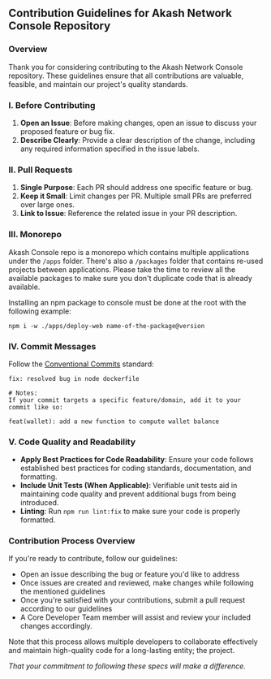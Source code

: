 ## Contribution Guidelines for Akash Network Console Repository
### Overview

Thank you for considering contributing to the Akash Network Console repository. These guidelines ensure that all contributions are valuable, feasible, and maintain our project's quality standards.

### I. Before Contributing

1. **Open an Issue**: Before making changes, open an issue to discuss your proposed feature or bug fix.
2. **Describe Clearly**: Provide a clear description of the change, including any required information specified in the issue labels.

### II. Pull Requests

1. **Single Purpose**: Each PR should address one specific feature or bug.
2. **Keep it Small**: Limit changes per PR. Multiple small PRs are preferred over large ones.
3. **Link to Issue**: Reference the related issue in your PR description.

### III. Monorepo

Akash Console repo is a monorepo which contains multiple applications under the `/apps` folder. There's also a `/packages` folder that contains re-used projects between applications. Please take the time to review all the available packages to make sure you don't duplicate code that is already available.

Installing an npm package to console must be done at the root with the following example:

```
npm i -w ./apps/deploy-web name-of-the-package@version
```

### IV. Commit Messages

Follow the [Conventional Commits](https://www.conventionalcommits.org/en/v1.0.0/) standard:

```
fix: resolved bug in node dockerfile

# Notes:
If your commit targets a specific feature/domain, add it to your commit like so:

feat(wallet): add a new function to compute wallet balance
```
### V. Code Quality and Readability

- **Apply Best Practices for Code Readability**: Ensure your code follows established best practices for coding standards, documentation, and formatting.
- **Include Unit Tests (When Applicable)**: Verifiable unit tests aid in maintaining code quality and prevent additional bugs from being introduced.
- **Linting**: Run `npm run lint:fix` to make sure your code is properly formatted.

### Contribution Process Overview

If you're ready to contribute, follow our guidelines:

- Open an issue describing the bug or feature you'd like to address
- Once issues are created and reviewed, make changes while following the mentioned guidelines
- Once you're satisfied with your contributions, submit a pull request according to our guidelines
- A Core Developer Team member will assist and review your included changes accordingly.

Note that this process allows multiple developers to collaborate effectively and maintain high-quality code for a long-lasting entity; the project.  

*That your commitment to following these specs will make a difference.*